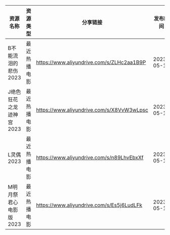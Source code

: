 | 资源名称           | 资源类型   | 分享链接                                      | 发布时间       |
| -------------- | ------ | ----------------------------------------- | ---------- |
| B不能流泪的悲伤2023   | 最近热播电影 | https://www.aliyundrive.com/s/ZLHc2aa1B9P | 2023-05-14 |
| J绝色狂花之龙迹神宫2023 | 最近热播电影 | https://www.aliyundrive.com/s/X8VvW3wLpsc | 2023-05-14 |
| L灵偶2023        | 最近热播电影 | https://www.aliyundrive.com/s/n89LhvEbxXf | 2023-05-14 |
| M明月祭君心电影版2023  | 最近热播电影 | https://www.aliyundrive.com/s/Es5j6LudLFk | 2023-05-14 |
